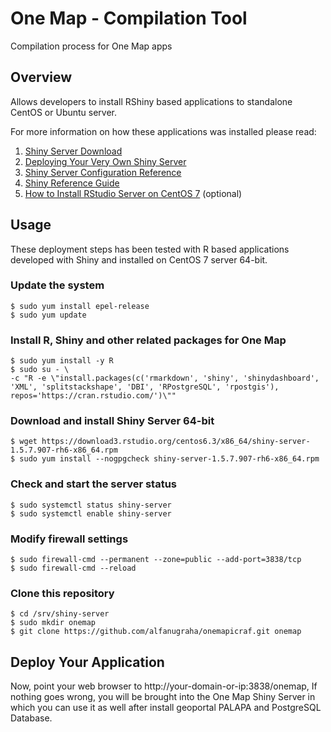 # One Map - Compilation Tool
Compilation process for One Map apps

## Overview
Allows developers to install RShiny based applications to standalone CentOS or Ubuntu server.

For more information on how these applications was installed please read:

1. [Shiny Server Download](https://www.rstudio.com/products/shiny/download-server/)
2. [Deploying Your Very Own Shiny Server](https://www.r-bloggers.com/deploying-your-very-own-shiny-server/)
3. [Shiny Server Configuration Reference](http://docs.rstudio.com/shiny-server/#redhatcentos-6)
4. [Shiny Reference Guide](http://shiny.rstudio.com/reference/shiny/1.1.0/)
5. [How to Install RStudio Server on CentOS 7](https://www.vultr.com/docs/how-to-install-rstudio-server-on-centos-7) (optional)

## Usage
These deployment steps has been tested with R based applications developed with Shiny and installed on CentOS 7 server 64-bit.

### Update the system
```
$ sudo yum install epel-release
$ sudo yum update
```

### Install R, Shiny and other related packages for One Map
```
$ sudo yum install -y R
$ sudo su - \
-c "R -e \"install.packages(c('rmarkdown', 'shiny', 'shinydashboard', 'XML', 'splitstackshape', 'DBI', 'RPostgreSQL', 'rpostgis'), repos='https://cran.rstudio.com/')\""
```

### Download and install Shiny Server 64-bit
```
$ wget https://download3.rstudio.org/centos6.3/x86_64/shiny-server-1.5.7.907-rh6-x86_64.rpm
$ sudo yum install --nogpgcheck shiny-server-1.5.7.907-rh6-x86_64.rpm
```

### Check and start the server status
```
$ sudo systemctl status shiny-server
$ sudo systemctl enable shiny-server
```

### Modify firewall settings
```
$ sudo firewall-cmd --permanent --zone=public --add-port=3838/tcp
$ sudo firewall-cmd --reload
```

### Clone this repository
```
$ cd /srv/shiny-server
$ sudo mkdir onemap
$ git clone https://github.com/alfanugraha/onemapicraf.git onemap
```

## Deploy Your Application
Now, point your web browser to http://your-domain-or-ip:3838/onemap, If nothing goes wrong, you will be brought into the One Map Shiny Server in which you can use it as well after install geoportal PALAPA and PostgreSQL Database.



